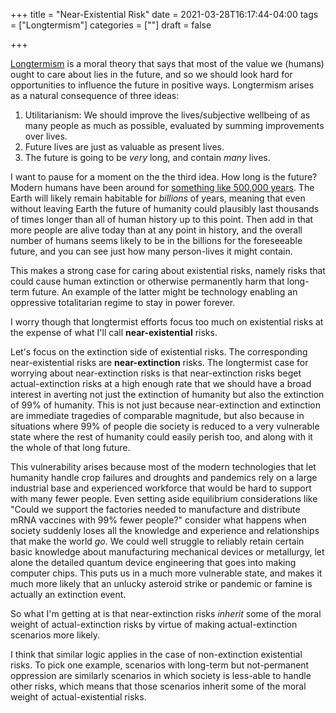 +++
title = "Near-Existential Risk"
date = 2021-03-28T16:17:44-04:00
tags = ["Longtermism"]
categories = [""]
draft = false

+++

[Longtermism](https://www.lesswrong.com/tag/longtermism) is a moral theory that says that most of the value we (humans) ought to care about lies in the future, and so we should look hard for opportunities to influence the future in positive ways. Longtermism arises as a natural consequence of three ideas:

1. Utilitarianism: We should improve the lives/subjective wellbeing of as many people as much as possible, evaluated by summing improvements over lives.
2. Future lives are just as valuable as present lives.
3. The future is going to be *very* long, and contain *many* lives.

I want to pause for a moment on the the third idea. How long is the future? Modern humans have been around for [something like 500,000 years](https://en.wikipedia.org/wiki/Early_modern_human). The Earth will likely remain habitable for *billions* of years, meaning that even without leaving Earth the future of humanity could plausibly last thousands of times longer than all of human history up to this point. Then add in that more people are alive today than at any point in history, and the overall number of humans seems likely to be in the billions for the foreseeable future, and you can see just how many person-lives it might contain.

This makes a strong case for caring about existential risks, namely risks that could cause human extinction or otherwise permanently harm that long-term future. An example of the latter might be technology enabling an oppressive totalitarian regime to stay in power forever.

I worry though that longtermist efforts focus too much on existential risks at the expense of what I'll call **near-existential** risks.

Let's focus on the extinction side of existential risks. The corresponding near-existential risks are **near-extinction** risks. The longtermist case for worrying about near-extinction risks is that near-extinction risks beget actual-extinction risks at a high enough rate that we should have a broad interest in averting not just the extinction of humanity but also the extinction of 99% of humanity. This is not just because near-extinction and extinction are immediate tragedies of comparable magnitude, but also because in situations where 99% of people die society is reduced to a very vulnerable state where the rest of humanity could easily perish too, and along with it the whole of that long future.

This vulnerability arises because most of the modern technologies that let humanity handle crop failures and droughts and pandemics rely on a large industrial base and experienced workforce that would be hard to support with many fewer people. Even setting aside equilibrium considerations like "Could we support the factories needed to manufacture and distribute mRNA vaccines with 99% fewer people?" consider what happens when society suddenly loses all the knowledge and experience and relationships that make the world *go*. We could well struggle to reliably retain certain basic knowledge about manufacturing mechanical devices or metallurgy, let alone the detailed quantum device engineering that goes into making computer chips. This puts us in a much more vulnerable state, and makes it much more likely that an unlucky asteroid strike or pandemic or famine is actually an extinction event.

So what I'm getting at is that near-extinction risks *inherit* some of the moral weight of actual-extinction risks by virtue of making actual-extinction scenarios more likely.

I think that similar logic applies in the case of non-extinction existential risks. To pick one example, scenarios with long-term but not-permanent oppression are similarly scenarios in which society is less-able to handle other risks, which means that those scenarios inherit some of the moral weight of actual-existential risks.

